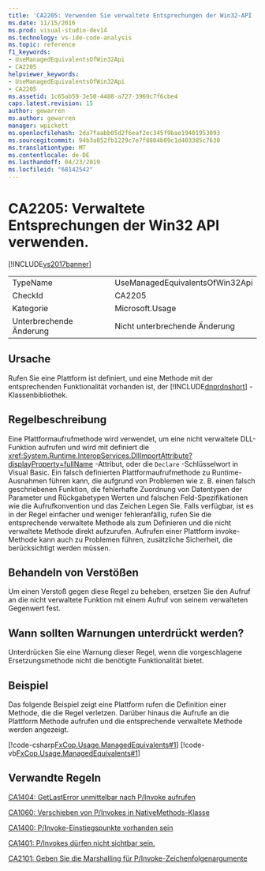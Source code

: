 ```yaml
---
title: 'CA2205: Verwenden Sie verwaltete Entsprechungen der Win32-API | Microsoft-Dokumentation'
ms.date: 11/15/2016
ms.prod: visual-studio-dev14
ms.technology: vs-ide-code-analysis
ms.topic: reference
f1_keywords:
- UseManagedEquivalentsOfWin32Api
- CA2205
helpviewer_keywords:
- UseManagedEquivalentsOfWin32Api
- CA2205
ms.assetid: 1c65ab59-3e50-4488-a727-3969c7f6cbe4
caps.latest.revision: 15
author: gewarren
ms.author: gewarren
manager: wpickett
ms.openlocfilehash: 2da7faabb05d2f6eaf2ec345f9bae19401953093
ms.sourcegitcommit: 94b3a052fb1229c7e7f8804b09c1d403385c7630
ms.translationtype: MT
ms.contentlocale: de-DE
ms.lasthandoff: 04/23/2019
ms.locfileid: "68142542"
---
```

# <a name="ca2205-use-managed-equivalents-of-win32-api"></a>CA2205: Verwaltete Entsprechungen der Win32 API verwenden.
[!INCLUDE[vs2017banner](../includes/vs2017banner.md)]

|||
|-|-|
|TypeName|UseManagedEquivalentsOfWin32Api|
|CheckId|CA2205|
|Kategorie|Microsoft.Usage|
|Unterbrechende Änderung|Nicht unterbrechende Änderung|

## <a name="cause"></a>Ursache
 Rufen Sie eine Plattform ist definiert, und eine Methode mit der entsprechenden Funktionalität vorhanden ist, der [!INCLUDE[dnprdnshort](../includes/dnprdnshort-md.md)] -Klassenbibliothek.

## <a name="rule-description"></a>Regelbeschreibung
 Eine Plattformaufrufmethode wird verwendet, um eine nicht verwaltete DLL-Funktion aufrufen und wird mit definiert die <xref:System.Runtime.InteropServices.DllImportAttribute?displayProperty=fullName> -Attribut, oder die `Declare` -Schlüsselwort in Visual Basic. Ein falsch definierten Plattformaufrufmethode zu Runtime-Ausnahmen führen kann, die aufgrund von Problemen wie z. B. einen falsch geschriebenen Funktion, die fehlerhafte Zuordnung von Datentypen der Parameter und Rückgabetypen Werten und falschen Feld-Spezifikationen wie die Aufrufkonvention und das Zeichen Legen Sie. Falls verfügbar, ist es in der Regel einfacher und weniger fehleranfällig, rufen Sie die entsprechende verwaltete Methode als zum Definieren und die nicht verwaltete Methode direkt aufzurufen. Aufrufen einer Plattform invoke-Methode kann auch zu Problemen führen, zusätzliche Sicherheit, die berücksichtigt werden müssen.

## <a name="how-to-fix-violations"></a>Behandeln von Verstößen
 Um einen Verstoß gegen diese Regel zu beheben, ersetzen Sie den Aufruf an die nicht verwaltete Funktion mit einem Aufruf von seinem verwalteten Gegenwert fest.

## <a name="when-to-suppress-warnings"></a>Wann sollten Warnungen unterdrückt werden?
 Unterdrücken Sie eine Warnung dieser Regel, wenn die vorgeschlagene Ersetzungsmethode nicht die benötigte Funktionalität bietet.

## <a name="example"></a>Beispiel
 Das folgende Beispiel zeigt eine Plattform rufen die Definition einer Methode, die die Regel verletzen. Darüber hinaus die Aufrufe an die Plattform Methode aufrufen und die entsprechende verwaltete Methode werden angezeigt.

 [!code-csharp[FxCop.Usage.ManagedEquivalents#1](../snippets/csharp/VS_Snippets_CodeAnalysis/FxCop.Usage.ManagedEquivalents/cs/FxCop.Usage.ManagedEquivalents.cs#1)]
 [!code-vb[FxCop.Usage.ManagedEquivalents#1](../snippets/visualbasic/VS_Snippets_CodeAnalysis/FxCop.Usage.ManagedEquivalents/vb/FxCop.Usage.ManagedEquivalents.vb#1)]

## <a name="related-rules"></a>Verwandte Regeln
 [CA1404: GetLastError unmittelbar nach P/Invoke aufrufen](../code-quality/ca1404-call-getlasterror-immediately-after-p-invoke.md)

 [CA1060: Verschieben von P/Invokes in NativeMethods-Klasse](../code-quality/ca1060-move-p-invokes-to-nativemethods-class.md)

 [CA1400: P/Invoke-Einstiegspunkte vorhanden sein](../code-quality/ca1400-p-invoke-entry-points-should-exist.md)

 [CA1401: P/Invokes dürfen nicht sichtbar sein.](../code-quality/ca1401-p-invokes-should-not-be-visible.md)

 [CA2101: Geben Sie die Marshalling für P/Invoke-Zeichenfolgenargumente](../code-quality/ca2101-specify-marshaling-for-p-invoke-string-arguments.md)
